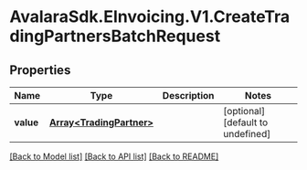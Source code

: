 # AvalaraSdk.EInvoicing.V1.CreateTradingPartnersBatchRequest

## Properties

Name | Type | Description | Notes
------------ | ------------- | ------------- | -------------
**value** | [**Array&lt;TradingPartner&gt;**](TradingPartner.md) |  | [optional] [default to undefined]

[[Back to Model list]](../../../README.md#documentation-for-models) [[Back to API list]](../../../README.md#documentation-for-api-endpoints) [[Back to README]](../../../README.md)

